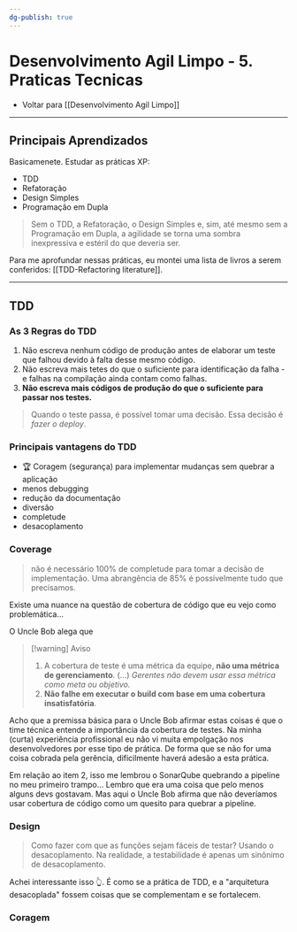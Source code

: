 ```yaml
---
dg-publish: true
---
```

# Desenvolvimento Agil Limpo - 5. Praticas Tecnicas

- Voltar para [[Desenvolvimento Agil Limpo]]

---

## Principais Aprendizados

Basicamenete. Estudar as práticas XP:

- TDD
- Refatoração
- Design Simples
- Programação em Dupla

> Sem o TDD, a Refatoração, o Design Simples e, sim, até mesmo sem a Programação em Dupla, a agilidade se torna uma sombra inexpressiva e estéril do que deveria ser.

Para me aprofundar nessas práticas, eu montei uma lista de livros a serem conferidos: [[TDD-Refactoring literature]].

---

## TDD

### As 3 Regras do TDD

1. Não escreva nenhum código de produção antes de elaborar um teste que falhou devido à falta desse mesmo código.
2. Não escreva mais tetes do que o suficiente para identificação da falha - e falhas na compilação ainda contam como falhas.
3. **Não escreva mais códigos de produção do que o suficiente para passar nos testes.**

> Quando o teste passa, é possível tomar uma decisão. Essa decisão é *fazer o deploy*.

### Principais vantagens do TDD

- 🏆 Coragem (segurança) para implementar mudanças sem quebrar a aplicação
- menos debugging
- redução da documentação
- diversão
- completude
- desacoplamento


### Coverage

> não é necessário 100% de completude para tomar a decisão de implementação. Uma abrangência de 85% é possivelmente tudo que precisamos.

Existe uma nuance na questão de cobertura de código que eu vejo como problemática...

O Uncle Bob alega que

> [!warning] Aviso
> 1. A cobertura de teste é uma métrica da equipe, **não uma métrica de gerenciamento**. (...) *Gerentes não devem usar essa métrica como meta ou objetivo.*
> 2. **Não falhe em executar o build com base em uma cobertura insatisfatória**.


Acho que a premissa básica para o Uncle Bob afirmar estas coisas é que o time técnica entende a importância da cobertura de testes. Na minha (curta) experiência profissional eu não vi muita empolgação nos desenvolvedores por esse tipo de prática. De forma que se não for uma coisa cobrada pela gerência, dificilmente haverá adesão a esta prática.

Em relação ao item 2, isso me lembrou o SonarQube quebrando a pipeline no meu primeiro trampo... Lembro que era uma coisa que pelo menos alguns devs gostavam. Mas aqui o Uncle Bob afirma que não deveríamos usar cobertura de código como um quesito para quebrar a pipeline.


### Design

> Como fazer com que as funções sejam fáceis de testar? Usando o desacoplamento. Na realidade, a testabilidade é apenas um sinônimo de desacoplamento.

Achei interessante isso 👆. É como se a prática de TDD, e a "arquitetura desacoplada" fossem coisas que se complementam e se fortalecem.

### Coragem


